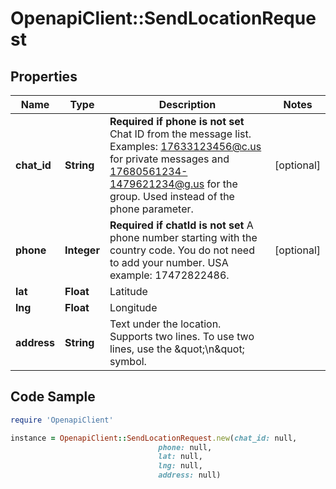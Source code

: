 # OpenapiClient::SendLocationRequest

## Properties

Name | Type | Description | Notes
------------ | ------------- | ------------- | -------------
**chat_id** | **String** | **Required if phone is not set**  Chat ID from the message list. Examples: 17633123456@c.us for private messages and 17680561234-1479621234@g.us for the group. Used instead of the phone parameter. | [optional] 
**phone** | **Integer** | **Required if chatId is not set**  A phone number starting with the country code. You do not need to add your number.   USA example: 17472822486. | [optional] 
**lat** | **Float** | Latitude | 
**lng** | **Float** | Longitude | 
**address** | **String** | Text under the location.  Supports two lines. To use two lines, use the \&quot;\\n\&quot; symbol. | 

## Code Sample

```ruby
require 'OpenapiClient'

instance = OpenapiClient::SendLocationRequest.new(chat_id: null,
                                 phone: null,
                                 lat: null,
                                 lng: null,
                                 address: null)
```


